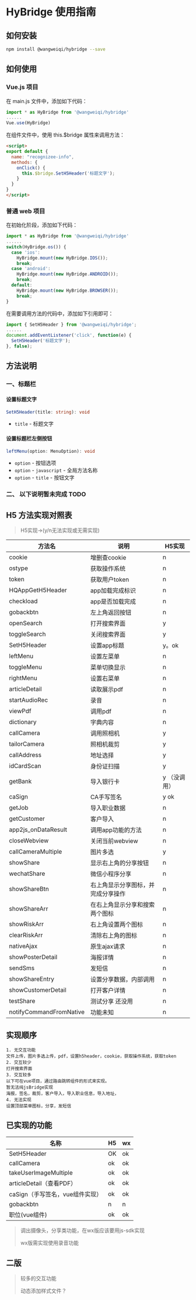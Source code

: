 # HyBridge 使用指南



## 如何安装

```bash
npm install @wangweiqi/hybridge --save
```



## 如何使用

### Vue.js 项目

在 main.js 文件中，添加如下代码：
```javascript
import * as HyBridge from '@wangweiqi/hybridge'
......
Vue.use(HyBridge)
```

在组件文件中，使用 this.$bridge 属性来调用方法：
```html
<script>
export default {
  name: "recognizee-info",
  methods: {
    onClick() {
      this.$bridge.SetH5Header('标题文字');
    }
  }
}
</script>
```

### 普通 web 项目

在初始化阶段，添加如下代码：
```javascript
import * as HyBridge from '@wangweiqi/hybridge'
......
switch(HyBridge.os()) {
  case 'ios':
    HyBridge.mount(new HyBridge.IOS());
    break;
  case 'android':
    HyBridge.mount(new HyBridge.ANDROID());
    break;
  default:
    HyBridge.mount(new HyBridge.BROWSER());
    break;
}
```

在需要调用方法的代码中，添加如下引用即可：
```javascript
import { SetH5Header } from '@wangweiqi/hybridge';
......
document.addEventListener('click', function(e) {
  SetH5Header('标题文字');
}, false);
```



## 方法说明

### 一、标题栏
#### 设置标题文字
```typescript
SetH5Header(title: string): void
```
* `title` - 标题文字



#### 设置标题栏左侧按钮
```typescript
leftMenu(option: MenuOption): void
```
* `option` - 按钮选项
* `option` - `javascript` - 全局方法名称
* `option` - `title` - 按钮文字



### 二、 以下说明暂未完成 TODO



## H5 方法实现对照表

>  H5实现->(y/n无法实现或无需实现)

| 方法名                  | 说明                               | H5实现       |
| ----------------------- | ---------------------------------- | ------------ |
| cookie                  | 增删查cookie                       | n            |
| ostype                  | 获取操作系统                       | n            |
| token                   | 获取用户token                      | n            |
| HQAppGetH5Header        | app加载完成标识                    | n            |
| checkload               | app是否加载完成                    | n            |
| gobackbtn               | 左上角返回按钮                     | n            |
| openSearch              | 打开搜索界面                       | y            |
| toggleSearch            | 关闭搜索界面                       | y            |
| SetH5Header             | 设置app标题                        | y。ok        |
| leftMenu                | 设置左菜单                         | n            |
| toggleMenu              | 菜单切换显示                       | n            |
| rightMenu               | 设置右菜单                         | n            |
| articleDetail           | 读取展示pdf                        | n            |
| startAudioRec           | 录音                               | n            |
| viewPdf                 | 调用pdf                            | n            |
| dictionary              | 字典内容                           | n            |
| callCamera              | 调用照相机                         | y            |
| tailorCamera            | 照相机裁剪                         | y            |
| callAddress             | 地址选择                           | y            |
| idCardScan              | 身份证扫描                         | y            |
| getBank                 | 导入银行卡                         | y （没调用） |
| caSign                  | CA手写签名                         | y  ok        |
| getJob                  | 导入职业数据                       | n            |
| getCustomer             | 客户导入                           | n            |
| app2js_onDataResult     | 调用app功能的方法                  | n            |
| closeWebview            | 关闭当前webview                    | n            |
| callCameraMultiple      | 图片多选                           | y            |
| showShare               | 显示右上角的分享按钮               | n            |
| wechatShare             | 微信小程序分享                     | n            |
| showShareBtn            | 右上角显示分享图标，并完成分享操作 | n            |
| showShareArr            | 在右上角显示分享和搜索两个图标     | n            |
| showRiskArr             | 右上角设置两个图标                 | n            |
| clearRiskArr            | 清除右上角的图标                   | n            |
| nativeAjax              | 原生ajax请求                       | n            |
| showPosterDetail        | 海报详情                           | n            |
| sendSms                 | 发短信                             | n            |
| showShareEntry          | 设置分享数据，内部调用             | n            |
| showCustomerDetail      | 打开客户详情                       | n            |
| testShare               | 测试分享 还没用                    | n            |
| notifyCommandFromNative | 功能未知                           | n            |

## 实现顺序

```
1. 无交互功能
文件上传，图片多选上传，pdf，设置h5header，cookie，获取操作系统，获取token
2. 交互较少
打开搜索界面
3. 交互较多
以下可在vue项目，通过路由跳转组件的形式来实现。
暂无法纯jsBridge实现
海报，签名，裁剪，客户导入，导入职业信息，导入地址，
4. 无法实现
设置顶部菜单图标，分享，发短信
```

## 已实现的功能

| 名称                            | H5   | wx   |
| ------------------------------- | ---- | ---- |
| SetH5Header                     | OK   | ok   |
| callCamera                      | ok   | ok   |
| takeUserImageMultiple           | ok   | ok   |
| articleDetail（查看PDF）        | ok   | ok   |
| caSign（手写签名，vue组件实现） | ok   | ok   |
| gobackbtn                       | n    | n    |
| 职位(vue组件)                   | ok   | ok   |

> 调出摄像头，分享类功能，在wx版应该要用js-sdk实现
>
> wx版需实现使用录音功能

## 二版

> 较多的交互功能
>
> 动态添加样式文件？
